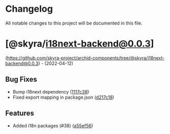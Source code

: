 # Changelog

All notable changes to this project will be documented in this file.

# [@skyra/i18next-backend@0.0.3]
(https://github.com/skyra-project/archid-components/tree/@skyra/i18next-backend@0.0.3) - (2022-04-12)

## Bug Fixes

- Bump i18next dependency ([1117c38](https://github.com/skyra-project/archid-components/commit/1117c38949f9ec238c72c396df0b623a74ec07c6))
- Fixed export mapping in package.json ([d217c18](https://github.com/skyra-project/archid-components/commit/d217c18ac357fd83c448fc5682857b292e09da60))

## Features

- Added i18n packages (#38) ([a55ef56](https://github.com/skyra-project/archid-components/commit/a55ef562219162879f436d80e8f12acef82dd3ec))

